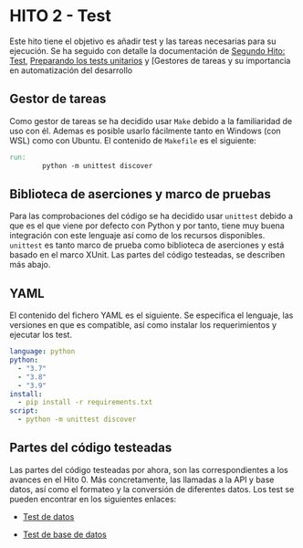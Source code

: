 # HITO 2 - Test

Este hito tiene el objetivo es añadir test y las tareas necesarias para su ejecución. Se ha seguido con detalle la documentación de [Segundo Hito: Test](http://jj.github.io/CC/documentos/proyecto/2.Tests.html), [Preparando los tests unitarios](https://jj.github.io/curso-tdd/temas/tests-unitarios-organizaci%C3%B3n.html) y [Gestores de tareas y su importancia en automatización del desarrollo

## Gestor de tareas

Como gestor de tareas se ha decidido usar `Make` debido a la familiaridad de uso con él. Ademas es posible usarlo fácilmente tanto en Windows (con WSL) como con Ubuntu. El contenido de `Makefile` es el siguiente:

```makefile
run:
        python -m unittest discover
```

## Biblioteca de aserciones y marco de pruebas

Para las comprobaciones del código se ha decidido usar `unittest` debido a que es el que viene por defecto con Python y por tanto, tiene muy buena integración con este lenguaje así como de los recursos disponibles. `unittest` es tanto marco de prueba como biblioteca de aserciones y está basado en el marco XUnit. Las partes del código testeadas, se describen más abajo.

## YAML

El contenido del fichero YAML es el siguiente. Se especifica el lenguaje, las versiones en que es compatible, así como instalar los requerimientos y ejecutar los test. 

> 

```yaml
language: python
python:
  - "3.7"
  - "3.8"
  - "3.9"
install:
  - pip install -r requirements.txt
script:
  - python -m unittest discover
```

## Partes del código testeadas

Las partes del código testeadas por ahora, son las correspondientes a los avances en el Hito 0. Más concretamente, las llamadas a la API y base datos, así como el formateo  y la conversión de diferentes datos. Los test se pueden encontrar en los siguientes enlaces:

- [Test de datos]()

- [Test de base de datos]()

